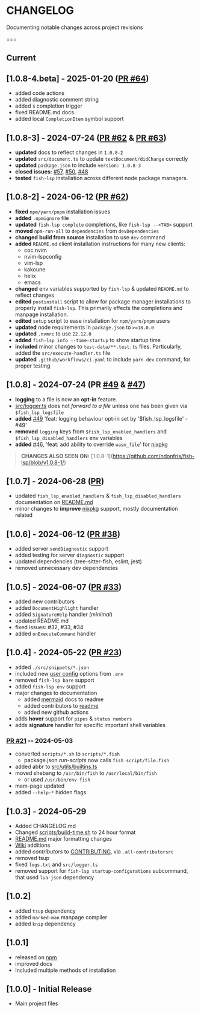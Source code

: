 # CHANGELOG

Documenting notable changes across project revisions

===

## Current

## \[1.0.8-4.beta\] - 2025-01-20 ([PR #64](https://github.com/ndonfris/fish-lsp/pull/64))

- added code actions
- added diagnostic comment string
- added `$` completion trigger
- fixed README.md docs
- added local `CompletionItem` symbol support

## \[1.0.8-3\] - 2024-07-24 ([PR #62](https://github.com/ndonfris/fish-lsp/pull/62) & [PR #63](https://github.com/ndonfris/fish-lsp/pull/63/files))

- __updated__ docs to reflect changes in `1.0.8-2`
- __updated__ `src/document.ts` to update `textDocument/didChange` correctly
- __updated__ `package.json` to include `version: 1.0.8-3`
- __closed issues:__ [#57](https://github.com/ndonfris/fish-lsp/issues/57), [#50](https://github.com/ndonfris/fish-lsp/issues/50), [#48](https://github.com/ndonfris/fish-lsp/issues/48)
- __tested__ `fish-lsp` installation across different node package managers.

## \[1.0.8-2\] - 2024-06-12 ([PR #62](https://github.com/ndonfris/fish-lsp/pull/62))

- __fixed__ `npm/yarn/pnpm` installation issues
- __added__ `.npmignore` file
- __updated__ `fish-lsp complete` completions, like `fish-lsp --<TAB>` support
- __moved__ `npm-run-all` to `dependencies` from `devDependencies`
- __changed__ __build from source__ installation to use `dev` command
- __added__ `README.md` client installation instructions for many new clients:
  - coc.nvim
  - nvim-lspconfig
  - vim-lsp
  - kakoune
  - helix
  - emacs
- __changed__ env variables supported by `fish-lsp` & updated `README.md` to reflect changes
- __edited__ `postinstall` script to allow for package manager installations to properly install `fish-lsp`. This primarily effects the completions and manpage installation.
- __edited__ `setup` script to ease installation for `npm/yarn/pnpm` users
- __updated__ node requirements in `package.json` to `>=18.0.0`
- __updated__ `.nvmrc` to use `22.12.0`
- __added__ `fish-lsp info --time-startup` to show startup time
- __included__ minor changes to `test-data/**.test.ts` files. Particularly, added the `src/execute-handler.ts` file
- __updated__ `.github/workflows/ci.yaml` to include `yarn dev` command, for proper testing

## \[1.0.8\] - 2024-07-24 (PR [#49](https://github.com/ndonfris/fish-lsp/pull/49) & [#47](https://github.com/ndonfris/fish-lsp/pull/47))

- __logging__ to a file is now an __opt-in__ feature.
- [src/logger.ts](https://github.com/ndonfris/fish-lsp/blob/5e06a271f522cb88f78b5c398fcca4057cbcc9c6/src/logger.ts#L45) does not _forward to a file_ unless one has been given via `$fish_lsp_logsfile`
- __added__ [#49](https://github.com/ndonfris/fish-lsp/pull/49) 'feat: logging behaviour opt-in set by '$fish_lsp_logsfile' - #49'
- __removed__ `logging` keys from `$fish_lsp_enabled_handlers` and `$fish_lsp_disabled_handlers` env variables
- __added__ [#46](https://github.com/ndonfris/fish-lsp/pull/46), 'feat: add
  ability to override `wasm_file`' for [nixpkg](https://github.com/NixOS/nixpkgs/pull/320463)

> __CHANGES ALSO SEEN ON:__ \[1.0.8-1\](https://github.com/ndonfris/fish-lsp/blob/v1.0.8-1/)

## \[1.0.7\] - 2024-06-28 ([PR](https://github.com/ndonfris/fish-lsp/commit/7bba6bc5064a5f07a3e11e7ca1d20366ea74a13a)) 

- updated `fish_lsp_enabled_handlers` & `fish_lsp_disabled_handlers`
  documentation on [README.md](https://github.com/ndonfris/fish-lsp/blob/7bba6bc5064a5f07a3e11e7ca1d20366ea74a13a/README.md?plain=1#L163)
- minor changes to __improve__ [nixpkg](https://github.com/NixOS/nixpkgs/pull/330320) support, mostly documentation related

## \[1.0.6\] - 2024-06-12 ([PR #38](https://github.com/ndonfris/fish-lsp/pull/38)) 

- added server `sendDiagnostic` support
- added testing for server `diagnostic` support
- updated dependencies (tree-sitter-fish, eslint, jest)
- removed unnecessary dev dependencies

## \[1.0.5\] - 2024-06-07 ([PR #33](https://github.com/ndonfris/fish-lsp/pull/33))

- added new contributors
- added `DocumentHighlight` handler
- added `SignatureHelp` handler (_minimal_)
- updated README.md
- fixed issues: #32, #33, #34
- added `onExecuteCommand` handler

## \[1.0.4\] - 2024-05-22 ([PR #23](https://github.com/unclechu/node-deep-extend/pull/23))

- added `./src/snippets/*.json`
- included new [user config](../src/config.ts) options from `.env`
- removed `fish-lsp bare` support
- added `fish-lsp env` support
- major changes to documentation
  - added [mermaid](https://github.com/ndonfris/fish-lsp/tree/upstream.docs#how-does-it-work) docs to readme
  - added contributors to [readme](https://github.com/ndonfris/fish-lsp/tree/upstream.docs#contributors)
  - added new github actions
- adds __hover__ support for `pipes` & `status numbers`
- adds __signature__ handler for specific important shell variables

### [PR #21](https://github.com/unclechu/node-deep-extend/pull/21) -- 2024-05-03

- converted `scripts/*.sh` to `scripts/*.fish`
  - package.json _run-scripts_ now calls `fish script/file.fish`
- added abbr to [src/utils/builtins.ts](../src/utils/builtins.ts)
- moved shebang to `/usr/bin/fish` to `/usr/local/bin/fish`
  - or used `/usr/bin/env fish`
- mam-page updated
- added `--help-*` hidden flags

## \[1.0.3\] - 2024-05-29

- Added CHANGELOG.md
- Changed [scripts/build-time.sh](../scripts/build-time.fish) to 24 hour format
- [README.md](../README.md) major formatting changes
- [Wiki](https://github.com/ndonfris/fish-lsp/wiki) additions
- added _contributors_ to [CONTRIBUTING](./CONTRIBUTING.md), via `.all-contributorsrc`
- removed tsup
- fixed `logs.txt` and `src/logger.ts`
- removed support for `fish-lsp startup-configurations` subcommand, that used `lua-json` dependency

## \[1.0.2\]

- added `tsup` dependency
- added `marked-man` manpage compiler
- added `knip` dependency

## \[1.0.1\]

- released on [npm](https://www.npmjs.com/package/fish-lsp)
- improved docs
- Included multiple methods of installation

## \[1.0.0\] - Initial Release

- Main project files
